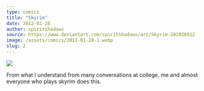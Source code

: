 ```yaml
---
type: comics
title: "Skyrim"
date: 2012-01-28
author: spiritshadowx
source: https://www.deviantart.com/spiritshadowx/art/Skyrim-281926912
image: /assets/comics/2012-01-28-1.webp
slug: 2
---
```


![](/assets/comics/2012-01-28-1.webp)

From what I understand from many conversations at college, me and almost everyone who plays skyrim does this.
